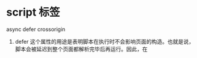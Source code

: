 # script 标签
  async  defer  crossorigin
  1. defer
    这个属性的用途是表明脚本在执行时不会影响页面的构造。也就是说，脚本会被延迟到整个页面都解析完毕后再运行。因此，在<script> 元素中设置defer属性，相当于告诉浏览器立即下载，但延迟执行。

    HTML5规范要求脚本按照它们出现的先后顺序执行，因此第一个延迟脚本会先于第二个延迟脚本执行，而这两个脚本会先于DOMContentLoaded事件执行。在现实当中，延迟脚本并不一定会按照顺序执行，也不一定会在DOMContentLoad时间触发前执行，因此最好只包含一个延迟脚本
  2. async
    这个属性与defer类似，都用于改变处理脚本的行为。同样与defer类似，async只适用于外部脚本文件，并告诉浏览器立即下载文件。但与defer不同的是，标记为async的脚本并不保证按照它们的先后顺序执行。

    第二个脚本文件可能会在第一个脚本文件之前执行。因此确保两者之间互不依赖非常重要。指定async属性的目的是不让页面等待两个脚本下载和执行，从而异步加载页面其他内容。 
  3. crossorigin
    用于可以引入跨域资源的标签：img link script 
    crossorigin 代表要协商跨域
    后端没设置 Access-control-* 就会报错
    1. anonymous
      如果使用这个值，会在请求头中加一个 origin 属性，
    2. use-credentials
      请求的时候带上 cookie 等用户验证的信息
      如果未设置 cros，跨域 js 发生了错误，将会向window.onerror 提供很少的信息，通过crossorigin属性得到详细的信息